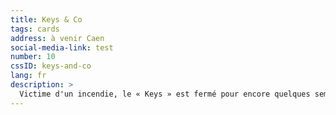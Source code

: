 ```yaml
---
title: Keys & Co
tags: cards
address: à venir Caen
social-media-link: test
number: 10
cssID: keys-and-co
lang: fr
description: >
  Victime d'un incendie, le « Keys » est fermé pour encore quelques semaines. On prend notre mal en patience et on pense fort à eux. Bonne nouvelle, on les retrouve cet été sur les marchés avec leur pop-up de Burger.
---
```

